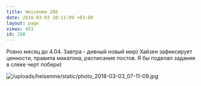 ```yaml
---
title: Heisenme 288
date: 2018-03-03 10:11:09 +03:00
layout: page
views: 453
id: 288
---
```


Ровно месяц до 4.04. Завтра - дивный новый мир) Хайзен зафиксирует ценности, правила макатона, расписание постов. Я бы поделал задания в слеке черт побери)



![/uploads/heisenme/static/photo_2018-03-03_07-11-09.jpg](/uploads/heisenme/static/photo_2018-03-03_07-11-09.jpg)
